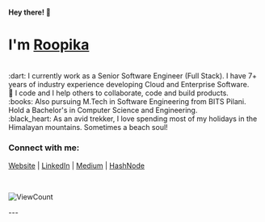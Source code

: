 <meta name="google-site-verification" content="gza4CwIjYdVqZd1nd2qc_xJQrxcQ4SVABpPv5ReU4zE" />

<h4> Hey there! 👋 </h4>

# I'm [Roopika](https://roopikasrinivas.github.io/)
<br>
:dart:  I currently work as a Senior Software Engineer (Full Stack). I have 7+ years of industry experience developing Cloud and Enterprise Software.
<br>
👀  I code and I help others to collaborate, code and build products.
<br>
:books:  Also pursuing M.Tech in Software Engineering from BITS Pilani. Hold a Bachelor's in Computer Science and Engineering.
<br>
:black_heart:  As an avid trekker, I love spending most of my holidays in the Himalayan mountains. Sometimes a beach soul!
<br>

<!-- ![Roopika's Github Stats](https://github-readme-stats.vercel.app/api?username=roopikasrinivas)-->
### Connect with me:

[Website](https://roopikasrinivas.github.io/) | [LinkedIn](https://www.linkedin.com/in/roopikasrinivas/) | [Medium](https://medium.com/@roopikasrinivas) | [HashNode](https://roopikasrinvas.hashnode.dev/)

<br />
              

<div justifyContent="space-between">
 
<!-- [![forthebadge](https://forthebadge.com/images/badges/built-with-love.svg)](https://github.com/roopikasrinivas/)-->
 
![ViewCount](https://views.whatilearened.today/views/github/roopikasrinivas/roopikasrinivas.svg)
 
</div>
 ---
